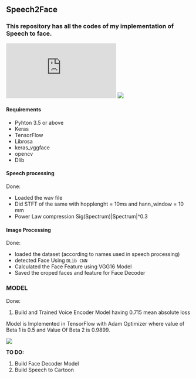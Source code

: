 ## Speech2Face
### This repository has all the codes of my implementation of Speech to face.
![Link to The Paper](https://arxiv.org/pdf/1905.09773.pdf)
![](https://thumbs-prod.si-cdn.com/LvZAAPgi3v9zreVi5wB8Y3jGWN4=/800x600/filters:no_upscale()/https://public-media.si-cdn.com/filer/22/b3/22b3449f-8948-44b9-967c-10911b729494/ahr0cdovl3d3dy5saxzlc2npzw5jzs5jb20vaw1hz2vzl2kvmdawlzewni8wmjgvb3jpz2luywwvywktahvtyw4tdm9py2utznjvbs1mywnl.jpeg)

#### Requirements

* Pyhton 3.5 or above
* Keras
* TensorFlow
* Librosa
* keras_vggface
* opencv
* Dlib



#### Speech processing

Done:
* Loaded the wav file
* Did STFT of the same with hopplenght = 10ms and hann_window = 10 mm
* Power Law compression Sig(Spectrum)|Spectrum|^0.3

#### Image Processing

Done:
* loaded the dataset (according to names used in speech processing)
* detected Face Using `DLib CNN`
* Calculated the Face Feature using VGG16 Model
* Saved the croped faces and feature for Face Decoder


### MODEL

Done:
1) Build and Trained Voice Encoder Model having 0.715 mean absolute  loss


Model is Implemented in TensorFlow with Adam Optimizer where value of Beta 1 is 0.5 and Value Of Beta 2 is 0.9899.

![](https://www.i-programmer.info/images/stories/News/2019/june/A/voice2face.jpg)

**TO DO:**

1) Build Face Decoder Model
2) Build Speech to Cartoon